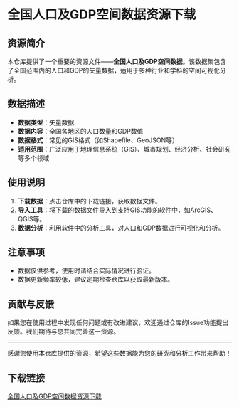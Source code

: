 # 全国人口及GDP空间数据资源下载

## 资源简介

本仓库提供了一个重要的资源文件——**全国人口及GDP空间数据**。该数据集包含了全国范围内的人口和GDP的矢量数据，适用于多种行业和学科的空间可视化分析。

## 数据描述

- **数据类型**：矢量数据
- **数据内容**：全国各地区的人口数量和GDP数值
- **数据格式**：常见的GIS格式（如Shapefile、GeoJSON等）
- **适用范围**：广泛应用于地理信息系统（GIS）、城市规划、经济分析、社会研究等多个领域

## 使用说明

1. **下载数据**：点击仓库中的下载链接，获取数据文件。
2. **导入工具**：将下载的数据文件导入到支持GIS功能的软件中，如ArcGIS、QGIS等。
3. **数据分析**：利用软件中的分析工具，对人口和GDP数据进行可视化和分析。

## 注意事项

- 数据仅供参考，使用时请结合实际情况进行验证。
- 数据更新频率较低，建议定期检查仓库以获取最新版本。

## 贡献与反馈

如果您在使用过程中发现任何问题或有改进建议，欢迎通过仓库的Issue功能提出反馈。我们期待与您共同完善这一资源。

---

感谢您使用本仓库提供的资源，希望这些数据能为您的研究和分析工作带来帮助！

## 下载链接

[全国人口及GDP空间数据资源下载](https://pan.quark.cn/s/952c37606187)